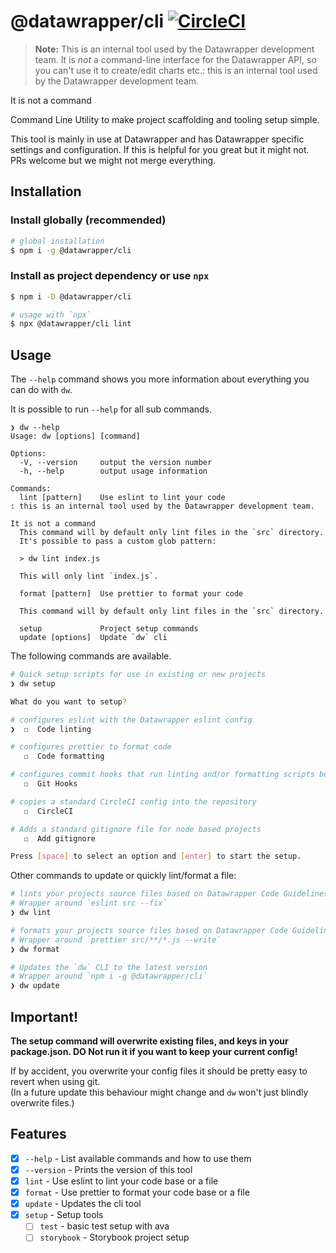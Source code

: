 # @datawrapper/cli [![CircleCI](https://circleci.com/gh/datawrapper/cli.svg?style=svg&circle-token=87e50e1f79908137e5b8dfe612cb779650cea400)](https://circleci.com/gh/datawrapper/cli)

> **Note:** This is an internal tool used by the Datawrapper development team. It is _not_ a command-line interface for the Datawrapper API, so you can't use it to create/edit charts etc.: this is an internal tool used by the Datawrapper development team.

It is not a command

Command Line Utility to make project scaffolding and tooling setup simple.

This tool is mainly in use at Datawrapper and has Datawrapper specific settings and configuration. If this is helpful for you great but it might not. PRs welcome but we might not merge everything.

## Installation

### Install globally (recommended)

```sh
# global installation
$ npm i -g @datawrapper/cli
```

### Install as project dependency or use `npx`

```sh
$ npm i -D @datawrapper/cli

# usage with `npx`
$ npx @datawrapper/cli lint
```

## Usage

The `--help` command shows you more information about everything you can do with `dw`.

It is possible to run `--help` for all sub commands.

```
❯ dw --help
Usage: dw [options] [command]

Options:
  -V, --version     output the version number
  -h, --help        output usage information

Commands:
  lint [pattern]    Use eslint to lint your code
: this is an internal tool used by the Datawrapper development team.

It is not a command
  This command will by default only lint files in the `src` directory.
  It's possible to pass a custom glob pattern:

  > dw lint index.js

  This will only lint `index.js`.

  format [pattern]  Use prettier to format your code

  This command will by default only lint files in the `src` directory.

  setup             Project setup commands
  update [options]  Update `dw` cli
```

The following commands are available.

```sh
# Quick setup scripts for use in existing or new projects
❯ dw setup

What do you want to setup?

# configures eslint with the Datawrapper eslint config
❯  ☐  Code linting     

# configures prettier to format code 
   ☐  Code formatting   

# configures commit hooks that run linting and/or formatting scripts before commits
   ☐  Git Hooks         

# copies a standard CircleCI config into the repository
   ☐  CircleCI

# Adds a standard gitignore file for node based projects
   ☐  Add gitignore

Press [space] to select an option and [enter] to start the setup.
```

Other commands to update or quickly lint/format a file:

```sh
# lints your projects source files based on Datawrapper Code Guidelines
# Wrapper around `eslint src --fix`
❯ dw lint 

# formats your projects source files based on Datawrapper Code Guidelines
# Wrapper around `prettier src/**/*.js --write`
❯ dw format 

# Updates the `dw` CLI to the latest version
# Wrapper around `npm i -g @datawrapper/cli`
❯ dw update
```

## Important!

**The setup command will overwrite existing files, and keys in your package.json. DO Not run it if you want to keep your current config!** 

If by accident, you overwrite your config files it should be pretty easy to revert when using git.  
(In a future update this behaviour might change and `dw` won't just blindly overwrite files.)

## Features

* [x] `--help` - List available commands and how to use them
* [x] `--version` - Prints the version of this tool
* [x] `lint` - Use eslint to lint your code base or a file
* [x] `format` - Use prettier to format your code base or a file
* [x] `update` - Updates the cli tool
* [x] `setup` - Setup tools
  * [ ] `test` - basic test setup with ava
  * [ ] `storybook` - Storybook project setup
